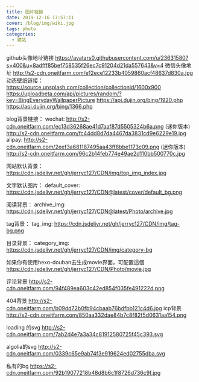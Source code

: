 ```yaml
---
title: 图片链接
date: 2019-12-16 17:57:11
cover: /blog/img/wiki.jpg
tags: photo 
categories:
  - 建站
---
```

 github头像地址链接
 https://avatars0.githubusercontent.com/u/23631580?s=400&u=8adfff85bef758535f26ec7c91204d21da557643&v=4
 微信头像地址
 http://s2-cdn.oneitfarm.com/e12ece12233b4059860acf48637d830a.jpg
 动态壁纸链接：
 https://source.unsplash.com/collection/collectionid/1600x900
 https://uploadbeta.com/api/pictures/random/?key=BingEverydayWallpaperPicture
 https://api.dujin.org/bing/1920.php
 https://api.dujin.org/bing/1366.php

blog背景链接：
wechat:
http://s2-cdn.oneitfarm.com/ec13d36268ae41d7aaf87d5505324b6a.png   (迷你版本)
http://s2-cdn.oneitfarm.com/fc44dd8d7da4467da3831cd9e6229e19.jpg
alipay:
http://s2-cdn.oneitfarm.com/2eef3a681187495aa43ff8bbe1173c09.png   (迷你版本)
http://s2-cdn.oneitfarm.com/96c2b14feb774e49ae2d110bb500770c.jpg

网站默认背景：
https://cdn.jsdelivr.net/gh/jerryc127/CDN/img/top_img_index.jpg

文字默认图片：
default_cover: https://cdn.jsdelivr.net/gh/jerryc127/CDN@latest/cover/default_bg.png

阅读背景：
archive_img: https://cdn.jsdelivr.net/gh/jerryc127/CDN@latest/Photo/archive.jpg

tag背景：
tag_img: https://cdn.jsdelivr.net/gh/jerryc127/CDN/img/tag-bg.png

目录背景：
category_img: https://cdn.jsdelivr.net/gh/jerryc127/CDN/img/category-bg

如果你有使用hexo-douban去生成movie界面，可配置這個 
https://cdn.jsdelivr.net/gh/jerryc127/CDN/Photo/movie.jpg

评论背景 
http://s2-cdn.oneitfarm.com/94f489ea603c42ed854f035fe491222d.png

404背景
http://s2-cdn.oneitfarm.com/b09dd72b0fb94cbaab76bdfbb121c4d6.jpg
icp背景
http://s2-cdn.oneitfarm.com/850aa332dae84b7c8f82f5d0631aa154.png

loading 的svg
http://s2-cdn.oneitfarm.com/7ab2d4e7a3a34c81912580725f45c393.svg

algolia的svg
http://s2-cdn.oneitfarm.com/0339c65e9ab74f3e919624ed02755dba.svg

私有的bg
https://s2-cdn.oneitfarm.com/92b19077218b48d8b6c1f8726d736c9f.jpg


